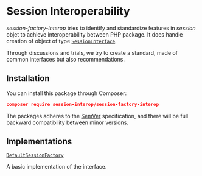 # Session Interoperability

*session-factory-interop* tries to identify and standardize features in *session* objet to achieve interoperability between PHP package. It does handle creation of object of type [`SessionInterface`](https://github.com/session-interop/session-interop).

Through discussions and trials, we try to create a standard, made of common interfaces but also recommendations.

## Installation

You can install this package through Composer:

```json
composer require session-interop/session-factory-interop
```
The packages adheres to the [SemVer](http://semver.org/) specification, and there will be full backward compatibility between minor versions.

## Implementations

[`DefaultSessionFactory`](https://github.com/session-interop/utils-factory-session)

A basic implementation of the interface.
